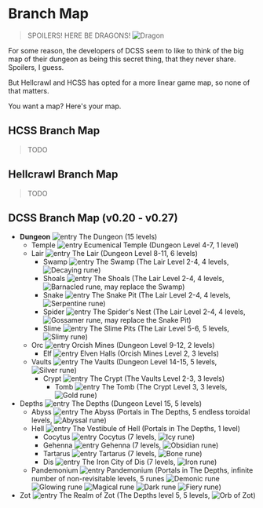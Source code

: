 # Branch Map

> SPOILERS! HERE BE DRAGONS! ![Dragon](../source/rltiles/mon/dragons/fire_dragon.png)

For some reason, the developers of DCSS seem to like to think of the big map of their dungeon as being this secret thing, that they never share. Spoilers, I guess.

But Hellcrawl and HCSS has opted for a more linear game map, so none of that matters.

You want a map? Here's your map.


## HCSS Branch Map

> TODO


## Hellcrawl Branch Map

> TODO


## DCSS Branch Map (v0.20 - v0.27)

* **Dungeon** ![entry](https://github.com/john-science/HCSS/blob/main/crawl-ref/source/rltiles/dngn/gateways/exit_dungeon.png) The Dungeon (15 levels)
  * Temple ![entry](https://github.com/john-science/HCSS/blob/main/crawl-ref/source/rltiles/dngn/gateways/enter_temple.png) Ecumenical Temple (Dungeon Level 4-7, 1 level)
  * Lair ![entry](https://github.com/john-science/HCSS/blob/main/crawl-ref/source/rltiles/dngn/gateways/enter_lair.png) The Lair (Dungeon Level 8-11, 6 levels)
    * Swamp ![entry](https://github.com/john-science/HCSS/blob/main/crawl-ref/source/rltiles/dngn/gateways/enter_swamp.png) The Swamp (The Lair Level 2-4, 4 levels, ![Decaying rune](../source/rltiles/item/misc/runes/rune_swamp.png))
    * Shoals ![entry](https://github.com/john-science/HCSS/blob/main/crawl-ref/source/rltiles/dngn/gateways/enter_shoals.png) The Shoals (The Lair Level 2-4, 4 levels, ![Barnacled rune](../source/rltiles/item/misc/runes/rune_shoals.png), may replace the Swamp)
    * Snake ![entry](https://github.com/john-science/HCSS/blob/main/crawl-ref/source/rltiles/dngn/gateways/enter_snake.png) The Snake Pit (The Lair Level 2-4, 4 levels, ![Serpentine rune](../source/rltiles/item/misc/runes/rune_snake.png))
    * Spider ![entry](https://github.com/john-science/HCSS/blob/main/crawl-ref/source/rltiles/dngn/gateways/enter_spider.png) The Spider's Nest (The Lair Level 2-4, 4 levels, ![Gossamer rune](../source/rltiles/item/misc/runes/rune_spider.png), may replace the Snake Pit)
    * Slime ![entry](https://github.com/john-science/HCSS/blob/main/crawl-ref/source/rltiles/dngn/gateways/enter_slime.png) The Slime Pits (The Lair Level 5-6, 5 levels, ![Slimy rune](../source/rltiles/item/misc/runes/rune_slime.png))
  * Orc ![entry](https://github.com/john-science/HCSS/blob/main/crawl-ref/source/rltiles/dngn/gateways/enter_orc.png) Orcish Mines (Dungeon Level 9-12, 2 levels)
    * Elf ![entry](https://github.com/john-science/HCSS/blob/main/crawl-ref/source/rltiles/dngn/gateways/enter_elf.png) Elven Halls (Orcish Mines Level 2, 3 levels)
  * Vaults ![entry](https://github.com/john-science/HCSS/blob/main/crawl-ref/source/rltiles/dngn/gateways/enter_vaults.png) The Vaults (Dungeon Level 14-15, 5 levels, ![Silver rune](../source/rltiles/item/misc/runes/rune_vaults.png))
    * Crypt ![entry](https://github.com/john-science/HCSS/blob/main/crawl-ref/source/rltiles/dngn/gateways/enter_crypt.png) The Crypt (The Vaults Level 2-3, 3 levels)
      * Tomb ![entry](https://github.com/john-science/HCSS/blob/main/crawl-ref/source/rltiles/dngn/gateways/enter_tomb.png) The Tomb (The Crypt Level 3, 3 levels, ![Gold rune](../source/rltiles/item/misc/runes/rune_tomb.png))
* Depths ![entry](https://github.com/john-science/HCSS/blob/main/crawl-ref/source/rltiles/dngn/gateways/enter_depths.png) The Depths (Dungeon Level 15, 5 levels)
  * Abyss ![entry](https://github.com/john-science/HCSS/blob/main/crawl-ref/source/rltiles/dngn/gateways/enter_abyss1.png) The Abyss (Portals in The Depths, 5 endless toroidal levels, ![Abyssal rune](../source/rltiles/item/misc/runes/rune_abyss.png))
  * Hell ![entry](https://github.com/john-science/HCSS/blob/main/crawl-ref/source/rltiles/dngn/gateways/enter_hell1.png) The Vestibule of Hell (Portals in The Depths, 1 level)
    * Cocytus ![entry](https://github.com/john-science/HCSS/blob/main/crawl-ref/source/rltiles/dngn/gateways/enter_cocytus1.png) Cocytus (7 levels, ![Icy rune](../source/rltiles/item/misc/runes/rune_cocytus.png))
    * Gehenna ![entry](https://github.com/john-science/HCSS/blob/main/crawl-ref/source/rltiles/dngn/gateways/enter_gehenna1.png) Gehenna (7 levels, ![Obsidian rune](../source/rltiles/item/misc/runes/rune_gehenna.png))
    * Tartarus ![entry](https://github.com/john-science/HCSS/blob/main/crawl-ref/source/rltiles/dngn/gateways/enter_tartarus1.png) Tartarus (7 levels, ![Bone rune](../source/rltiles/item/misc/runes/rune_tartarus.png))
    * Dis ![entry](https://github.com/john-science/HCSS/blob/main/crawl-ref/source/rltiles/dngn/gateways/enter_dis1.png) The Iron City of Dis (7 levels, ![Iron rune](../source/rltiles/item/misc/runes/rune_dis.png))
  * Pandemonium ![entry](https://github.com/john-science/HCSS/blob/main/crawl-ref/source/rltiles/dngn/gateways/enter_pandemonium.png) Pandemonium (Portals in The Depths, infinite number of non-revisitable levels, 5 runes ![Demonic rune](../source/rltiles/item/misc/runes/rune_demonic_1.png) ![Glowing rune](../source/rltiles/item/misc/runes/rune_demonic_2.png) ![Magical rune](../source/rltiles/item/misc/runes/rune_demonic_3.png) ![Dark rune](../source/rltiles/item/misc/runes/rune_demonic_4.png) ![Fiery rune](../source/rltiles/item/misc/runes/rune_demonic_5.png))
* Zot ![entry](../source/rltiles/dngn/gateways/enter_zot_closed.png) The Realm of Zot (The Depths level 5, 5 levels, ![Orb of Zot](../source/rltiles/item/misc/misc_orb.png))
